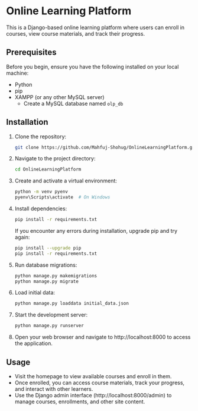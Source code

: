 # Online Learning Platform

This is a Django-based online learning platform where users can enroll in courses, view course materials, and track their progress.

## Prerequisites

Before you begin, ensure you have the following installed on your local machine:

- Python
- pip
- XAMPP (or any other MySQL server)
  - Create a MySQL database named `olp_db`

## Installation

1. Clone the repository:

    ```bash
    git clone https://github.com/Mahfuj-Shohug/OnlineLearningPlatform.git
    ```

2. Navigate to the project directory:

    ```bash
    cd OnlineLearningPlatform
    ```

3. Create and activate a virtual environment:

    ```bash
    python -m venv pyenv
    pyenv\Scripts\activate  # On Windows
    ```

4. Install dependencies:

    ```bash
    pip install -r requirements.txt
    ```

    If you encounter any errors during installation, upgrade pip and try again:

    ```bash
    pip install --upgrade pip
    pip install -r requirements.txt
    ```

5. Run database migrations:

    ```bash
    python manage.py makemigrations
    python manage.py migrate
    ```

6. Load initial data:

    ```bash
    python manage.py loaddata initial_data.json
    ```

7. Start the development server:

    ```bash
    python manage.py runserver
    ```

8. Open your web browser and navigate to http://localhost:8000 to access the application.

## Usage

- Visit the homepage to view available courses and enroll in them.
- Once enrolled, you can access course materials, track your progress, and interact with other learners.
- Use the Django admin interface (http://localhost:8000/admin) to manage courses, enrollments, and other site content.
